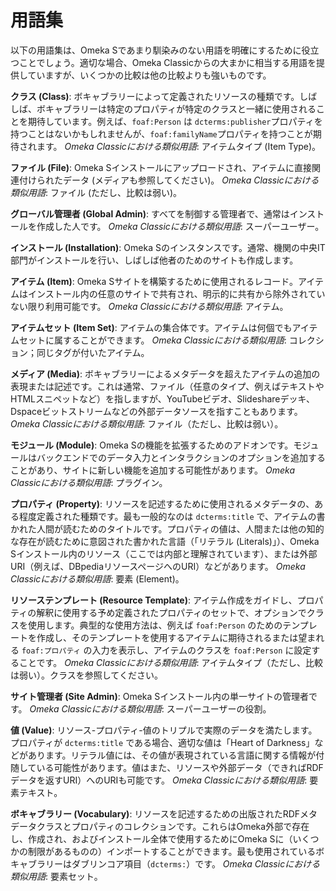# 用語集

以下の用語集は、Omeka Sであまり馴染みのない用語を明確にするために役立つことでしょう。適切な場合、Omeka Classicからの大まかに相当する用語を提供していますが、いくつかの比較は他の比較よりも強いものです。

**クラス (Class)**: ボキャブラリーによって定義されたリソースの種類です。しばしば、ボキャブラリーは特定のプロパティが特定のクラスと一緒に使用されることを期待しています。例えば、`foaf:Person` は `dcterms:publisher`プロパティを持つことはないかもしれませんが、`foaf:familyName`プロパティを持つことが期待されます。
*Omeka Classicにおける類似用語*: アイテムタイプ (Item Type)。

**ファイル (File)**: Omeka Sインストールにアップロードされ、アイテムに直接関連付けられたデータ (メディアも参照してください)。
*Omeka Classicにおける類似用語*: ファイル (ただし、比較は弱い)。

**グローバル管理者 (Global Admin)**: すべてを制御する管理者で、通常はインストールを作成した人です。
*Omeka Classicにおける類似用語*: スーパーユーザー。

**インストール (Installation)**: Omeka Sのインスタンスです。通常、機関の中央IT部門がインストールを行い、しばしば他者のためのサイトも作成します。

**アイテム (Item)**: Omeka Sサイトを構築するために使用されるレコード。アイテムはインストール内の任意のサイトで共有され、明示的に共有から除外されていない限り利用可能です。
*Omeka Classicにおける類似用語*: アイテム。

**アイテムセット (Item Set)**: アイテムの集合体です。アイテムは何個でもアイテムセットに属することができます。
*Omeka Classicにおける類似用語*: コレクション；同じタグが付いたアイテム。

**メディア (Media)**: ボキャブラリーによるメタデータを超えたアイテムの追加の表現または記述です。これは通常、ファイル（任意のタイプ、例えばテキストやHTMLスニペットなど）を指しますが、YouTubeビデオ、Slideshareデッキ、Dspaceビットストリームなどの外部データソースを指すこともあります。
*Omeka Classicにおける類似用語*: ファイル（ただし、比較は弱い）。

**モジュール (Module)**: Omeka Sの機能を拡張するためのアドオンです。モジュールはバックエンドでのデータ入力とインタラクションのオプションを追加することがあり、サイトに新しい機能を追加する可能性があります。
*Omeka Classicにおける類似用語*: プラグイン。

**プロパティ (Property)**: リソースを記述するために使用されるメタデータの、ある程度定義された種類です。最も一般的なのは `dcterms:title` で、アイテムの書かれた人間が読むためのタイトルです。プロパティの値は、人間または他の知的な存在が読むために意図された書かれた言語（「リテラル (Literals)」）、Omeka Sインストール内のリソース（ここでは内部と理解されています）、または外部URI（例えば、DBpediaリソースページへのURI）などがあります。
*Omeka Classicにおける類似用語*: 要素 (Element)。

**リソーステンプレート (Resource Template)**: アイテム作成をガイドし、プロパティの解釈に使用する予め定義されたプロパティのセットで、オプションでクラスを使用します。典型的な使用方法は、例えば `foaf:Person` のためのテンプレートを作成し、そのテンプレートを使用するアイテムに期待されるまたは望まれる `foaf:プロパティ` の入力を表示し、アイテムのクラスを `foaf:Person` に設定することです。
*Omeka Classicにおける類似用語*: アイテムタイプ（ただし、比較は弱い）。クラスを参照してください。

**サイト管理者 (Site Admin)**: Omeka Sインストール内の単一サイトの管理者です。
*Omeka Classicにおける類似用語*: スーパーユーザーの役割。

**値 (Value)**: リソース-プロパティ-値のトリプルで実際のデータを満たします。プロパティが `dcterms:title` である場合、適切な値は「Heart of Darkness」などがあります。リテラル値には、その値が表現されている言語に関する情報が付随している可能性があります。値はまた、リソースや外部データ（できればRDFデータを返すURI）へのURIも可能です。
*Omeka Classicにおける類似用語*: 要素テキスト。

**ボキャブラリー (Vocabulary)**: リソースを記述するための出版されたRDFメタデータクラスとプロパティのコレクションです。これらはOmeka外部で存在し、作成され、およびインストール全体で使用するためにOmeka Sに（いくつかの制限があるものの）インポートすることができます。最も使用されているボキャブラリーはダブリンコア項目（`dcterms:`）です。
*Omeka Classicにおける類似用語*: 要素セット。